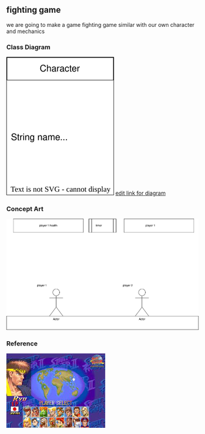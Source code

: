## fighting game
we are going to make a game fighting game similar with our own character and mechanics

### Class Diagram
![diagram](fightgame.drawio.svg)
[edit link for diagram](https://viewer.diagrams.net/?tags=%7B%7D&highlight=0000ff&edit=https%3A%2F%2Fapp.diagrams.net%2F%3Flibs%3Dgeneral%3Buml%26mode%3Dgithub%23Hbanananabusiness%252Fproject%252Fmain%252Fproject2%252Ffightgame.drawio.svg&layers=1&nav=1&title=fightgame.drawio.svg#RnVXbcpswEP0aHtMxF9vpY8C5tHXatDTNTN%2FWsAbVQqJCDna%2BvisQxsRDG3eGGbPnHC2r1VnZ8aNid6ugzO9litzxJunO8ReO57mBH9CPQfYtMnfnLZApllpRD8TsBS04seiWpVgNhFpKrlk5BBMpBCZ6gIFSsh7K1pIPv1pChidAnAA%2FRZ9YqvMWvfTmPX6HLMu7L7uz9y1TQCe2O6lySGV9BPnXjh8pKXX7Vuwi5KZ5XV%2BePuyf%2BHIzu%2F34tfoNj%2BGn759%2FXLTJbs5ZctiCQqH%2FO%2FXPzZeywpmbXqnni0X4mPwK3Au%2FTf0MfGv7FeWgINGo7Kb1vutkVbOCg6AoXEuhY8tMKE5yxtMl7OXW1FdpSDZdFOZSsRfSAyfKJYBopa1R%2FMlAEZuVNqfCijQP3abdV9A97AbCJVS6q0ZyDmXFVk19ZmEBKmMilFrLworqnGmMS0iMpibvm0J00RX5xpbbo3lGpXF3ZDh7BLcoC9RqTxLL%2BoGdJztO3ty6q%2B7N6QYWy4%2BNeWlBsAORHXL3h04v9tzP8EBw4oFYKyYywgQU6Hgzbs5xRY6YZeaNUUu8CUeRUcUjbLudEXI3RuxPiRVdFgjCjD4kVNW3piUnskPJGqEYS3%2F3MMYsrm%2FGqPhhMUZdNdyrMSEj6MblSm4wklwqwoVs54Zx3kEprmHbpAXOMkEIx7UJjZkYXWBXFi5YmprkYVU2HVg2skXQI9%2BsTQwkafmaN%2FdUTguRMoSlpHob20xDeshI0eTd1JlSuRHFbh%2FTY%2BRKR1LQDoA17kearRrNfIVKatCwOkz%2B2WP012vo32Nkx8Z%2F69RMz58aCvtLveGO%2Fhr96z8%3D)


### Concept Art
![conceptart](https://github.com/banananabusiness/project/blob/main/Images/conceptart.png)

### Reference
![fightinggame](https://github.com/banananabusiness/project/blob/main/Images/fightinggame.png)
